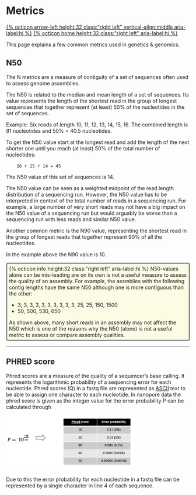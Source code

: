 # Metrics

[{% octicon arrow-left height:32 class:"right left" vertical-align:middle aria-label:hi %}](APP_MET.md) [{% octicon home height:32 class:"right left" aria-label:hi %}](index.md)

This page explains a few common metrics used in genetics & genomics.

## N50

The N metrics are a measure of contiguity of a set of sequences often used to assess genome assemblies.

The N50 is related to the median and mean length of a set of sequences. Its value represents the length of the shortest read in the group of longest sequences that together represent (at least) 50% of the nucleotides in the set of sequences.

Example:
Six reads of length 10, 11, 12, 13, 14, 15, 16. 
The combined length is 81 nucleotides and 50% = 40.5 nucleotides.

To get the N50 value start at the longest read and add the length of the next shorter one until you reach (at least) 50% of the total number of nucleotides:

		16 + 15 + 14 = 45

The N50 value of this set of sequences is 14. 
 
The N50 value can be seen as a weighted midpoint of the read length distribution of a sequencing run. However, the N50 value has to be interpreted in context of the total number of reads in a sequencing run. For example, a large number of very short reads may not have a big impact on the N50 value of a sequencing run but would arguably be worse than a sequencing run with less reads and similar N50 value.


Another common metric is the N90 value, representing the shortest read in the group of longest reads that together represent 90% of all the nucleotides.

In the example above the N90 value is 10.


<div style="background-color:#fcfce5;border-radius:5px;border-style:solid;border-color:gray;padding:5px">
  {% octicon info height:32 class:"right left" aria-label:hi %} 
  N50-values alone can be mis-leading are on its own is not a useful measure to assess the quality of an assembly. For example, the assmblies with the following contig lengths have the same N50 although one is more contiguous than the other:<br>
  <ul>
    <li>3, 3, 3, 3, 3, 3, 3, 3, 3, 3, 25, 25, 150, 1500</li>
    <li>50, 500, 530, 650</li>
  </ul>
  As shown above, many short reads in an assembly may not affect the N50 which is one of the reasons why the N50 (alone) is not a useful metric to assess or compare assembly qualities.
</div>

----

## PHRED score

Phred scores are a measure of the quality of a sequencer’s base calling. It represents the logarithmic probability of a sequencing error for each nucleotide. Phred scores (Q) in a fastq file are represented as [ASCII](https://en.wikipedia.org/wiki/ASCII) text to be able to assign one character to each nucleotide. In nanopore data the phred score is given as the integer value for the error probability P can be calculated through

<img src="figures/STATS_1.png" height="150px">

Due to this the error probability for each nucleotide in a fastq file can be represented by a single character in line 4 of each sequence.
